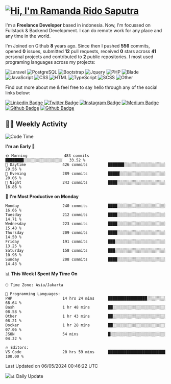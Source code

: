 # [![Hi, I'm Ramanda Rido Saputra](https://readme-typing-svg.herokuapp.com?size=24&vCenter=true&lines=%F0%9F%91%8B+Hi%2C+I'm+Ramanda+Rido+Saputra+;%F0%9F%92%BB+Fullstack+Web+Developer+)](https://git.io/typing-svg)

I'm a **Freelance Developer** based in indonesia. Now, I'm focussed on Fullstack & Backend Development. I can do remote work for any place and any time in the world.

I'm Joined on Github **8** years ago. Since then I pushed **556** commits, opened **0** issues, submitted **12** pull requests, received **0** stars across **41** personal projects and contributed to **2** public repositories.
I most used programing languages across my projects:

![Laravel](https://img.shields.io/badge/Laravel-FF2D20?flat&logo=laravel&logoColor=white)
![PostgreSQL](https://img.shields.io/badge/PostgreSQL-316192?flat&logo=postgresql&logoColor=white)
![Bootstrap](https://img.shields.io/badge/Bootstrap-563D7C?flat&logo=bootstrap&logoColor=white)
![Jquery](https://img.shields.io/badge/jQuery-0769AD?flat&logo=jquery&logoColor=white)
![PHP](https://img.shields.io/badge/-PHP-%234F5D95?style=flat&logo=PHP&logoColor=white)
![Blade](https://img.shields.io/badge/-Blade-%23f7523f?style=flat&logo=Blade&logoColor=white)
![JavaScript](https://img.shields.io/badge/-JavaScript-%23f1e05a?style=flat&logo=JavaScript&logoColor=white)
![CSS](https://img.shields.io/badge/-CSS-%23563d7c?style=flat&logo=CSS&logoColor=white)
![HTML](https://img.shields.io/badge/-HTML-%23e34c26?style=flat&logo=HTML&logoColor=white)
![TypeScript](https://img.shields.io/badge/-TypeScript-%233178c6?style=flat&logo=TypeScript&logoColor=white)
![SCSS](https://img.shields.io/badge/-SCSS-%23c6538c?style=flat&logo=SCSS&logoColor=white)
![Other](https://img.shields.io/badge/-Other-%23ededed?style=flat&logo=Other&logoColor=white)

Find out more about me & feel free to say hello through any of the social links below:

[![Linkedin Badge](https://img.shields.io/badge/-ramandaaridogh-blue?style=flat&logo=Linkedin&logoColor=white&link=https://www.linkedin.com/in/ramanda-rido-saputra/)](https://www.linkedin.com/in/ramanda-rido-saputra/)
[![Twitter Badge](https://img.shields.io/badge/-ramandaaridogh-%231DA1F2.svg?style=flat&logo=twitter&logoColor=white&link=https://www.twitter.com/ramandaaridogh)](https://www.twitter.com/ramandaaridogh/)
[![Instagram Badge](https://img.shields.io/badge/-ramandaaridogh-purple?style=flat&logo=instagram&logoColor=white&link=https://instagram.com/ramandaaridogh_/)](https://instagram.com/ramandaaridogh_)
[![Medium Badge](https://img.shields.io/badge/-@ramandaaridogh-%2312100E.svg?style=flat&logo=Medium&logoColor=white&link=https://medium.com/@ramandaaridogh/)](https://medium.com/@ramandaaridogh)
[![Github Badge](https://img.shields.io/badge/-@ramandaaridogh-100000.svg?style=flat&logo=github&logoColor=white&link=https://github.com/ramandaaridogh)](https://github.com/ramandaaridogh)
[![Github Badge](https://img.shields.io/badge/-@mxcode-100000.svg?style=flat&logo=github&logoColor=white&link=https://github.com/ramanda-mxcode)](https://github.com/ramanda-mxcode)

## 👨‍💻 Weekly Activity
<!--START_SECTION:waka-->
![Code Time](http://img.shields.io/badge/Code%20Time-317%20hrs%2011%20mins-blue)

**I'm an Early 🐤** 

```text
🌞 Morning                483 commits         ████████░░░░░░░░░░░░░░░░░   33.52 % 
🌆 Daytime                426 commits         ███████░░░░░░░░░░░░░░░░░░   29.56 % 
🌃 Evening                289 commits         █████░░░░░░░░░░░░░░░░░░░░   20.06 % 
🌙 Night                  243 commits         ████░░░░░░░░░░░░░░░░░░░░░   16.86 % 
```
📅 **I'm Most Productive on Monday** 

```text
Monday                   240 commits         ████░░░░░░░░░░░░░░░░░░░░░   16.66 % 
Tuesday                  212 commits         ████░░░░░░░░░░░░░░░░░░░░░   14.71 % 
Wednesday                223 commits         ████░░░░░░░░░░░░░░░░░░░░░   15.48 % 
Thursday                 209 commits         ████░░░░░░░░░░░░░░░░░░░░░   14.50 % 
Friday                   191 commits         ███░░░░░░░░░░░░░░░░░░░░░░   13.25 % 
Saturday                 158 commits         ███░░░░░░░░░░░░░░░░░░░░░░   10.96 % 
Sunday                   208 commits         ████░░░░░░░░░░░░░░░░░░░░░   14.43 % 
```


📊 **This Week I Spent My Time On** 

```text
🕑︎ Time Zone: Asia/Jakarta

💬 Programming Languages: 
PHP                      14 hrs 24 mins      █████████████████░░░░░░░░   68.64 % 
Bash                     1 hr 48 mins        ██░░░░░░░░░░░░░░░░░░░░░░░   08.58 % 
Other                    1 hr 43 mins        ██░░░░░░░░░░░░░░░░░░░░░░░   08.21 % 
Docker                   1 hr 28 mins        ██░░░░░░░░░░░░░░░░░░░░░░░   07.06 % 
JSON                     54 mins             █░░░░░░░░░░░░░░░░░░░░░░░░   04.32 % 

🔥 Editors: 
VS Code                  20 hrs 59 mins      █████████████████████████   100.00 % 
```


 Last Updated on 06/05/2024 00:46:22 UTC
<!--END_SECTION:waka-->

![📊 Daily Update](https://github.com/ramandaaridogh/ramandaaridogh/actions/workflows/update-activity.yml/badge.svg)
